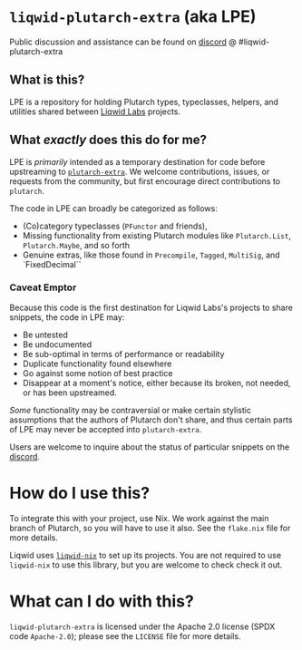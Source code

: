 # `liqwid-plutarch-extra` (aka LPE)

Public discussion and assistance can be found on [discord](https://discord.gg/yGkjxrYueB) @ #liqwid-plutarch-extra

## What is this?

LPE is a repository for holding Plutarch types, typeclasses, helpers, and utilities 
shared between [Liqwid Labs](https://github.com/Liqwid-Labs) projects.

## What _exactly_ does this do for me?

LPE is _primarily_ intended as a temporary destination for code before upstreaming to
[`plutarch-extra`](https://github.com/Plutonomicon/plutarch-plutus/tree/master/plutarch-extra). We welcome contributions, issues, or requests from the community, but first
encourage direct contributions to `plutarch`.

The code in LPE can broadly be categorized as follows:

- (Co)category typeclasses (`PFunctor` and friends),
- Missing functionality from existing Plutarch modules like `Plutarch.List`, `Plutarch.Maybe`, and so forth
- Genuine extras, like those found in `Precompile`, `Tagged`, `MultiSig`,
  and `FixedDecimal`` 

### Caveat Emptor

Because this code is the first destination for Liqwid Labs's projects to 
share snippets, the code in LPE may:
 
 - Be untested
 - Be undocumented
 - Be sub-optimal in terms of performance or readability
 - Duplicate functionality found elsewhere
 - Go against some notion of best practice
 - Disappear at a moment's notice, either because its broken, not needed,
   or has been upstreamed.

_Some_ functionality may be contraversial or make certain stylistic assumptions
that the authors of Plutarch don't share, and thus certain parts of LPE may never
be accepted into `plutarch-extra`. 

Users are welcome to inquire about the status of particular snippets on the [discord](https://discord.gg/yGkjxrYueB).

# How do I use this?

To integrate this with your project, use Nix. We work against the main branch of Plutarch, so you will have to use it also. See the `flake.nix` file for more details.

Liqwid uses [`liqwid-nix`](https://github.com/Liqwid-Labs/liqwid-nix) to set up its projects. 
You are not required to use `liqwid-nix` to use this library, but you are welcome to check
check it out.

# What can I do with this?

`liqwid-plutarch-extra` is licensed under the Apache 2.0 license (SPDX code
`Apache-2.0`); please see the `LICENSE` file for more details.

